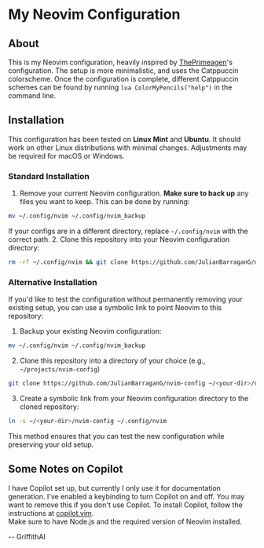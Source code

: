 # My Neovim Configuration

## About
This is my Neovim configuration, heavily inspired by [ThePrimeagen](https://github.com/theprimeagen)'s configuration.
The setup is more minimalistic, and uses the Catppuccin colorscheme. 
Once the configuration is complete, different Catppuccin schemes can be found by running `lua ColorMyPencils("help")` in the command line.

## Installation
This configuration has been tested on **Linux Mint** and **Ubuntu**. It should work on other Linux distributions with minimal changes. Adjustments may be required for macOS or Windows.

### Standard Installation
1. Remove your current Neovim configuration. **Make sure to back up** any files you want to keep. This can be done by running:
```bash
mv ~/.config/nvim ~/.config/nvim_backup
```
If your configs are in a different directory, replace `~/.config/nvim` with the correct path.
2. Clone this repository into your Neovim configuration directory:
```bash
rm -rf ~/.config/nvim && git clone https://github.com/JulianBarraganG/nvim-config ~/.config/nvim
```
### Alternative Installation
If you'd like to test the configuration without permanently removing your existing setup, you can use a symbolic link to point Neovim to this repository:
1. Backup your existing Neovim configuration:
```bash
mv ~/.config/nvim ~/.config/nvim_backup
```
2. Clone this repository into a directory of your choice (e.g., `~/projects/nvim-config`)
```bash
git clone https://github.com/JulianBarraganG/nvim-config ~/<your-dir>/nvim-config
```
3. Create a symbolic link from your Neovim configuration directory to the cloned repository:
```bash
ln -s ~/<your-dir>/nvim-config ~/.config/nvim
```

This method ensures that you can test the new configuration while preserving your old setup.

## Some Notes on Copilot
I have Copilot set up, but currently I only use it for documentation generation.
I've enabled a keybinding to turn Copilot on and off. You may want to remove this if you don't use Copilot.
To install Copilot, follow the instructions at [copilot.vim](https://github.com/github/copilot.vim).  
Make sure to have Node.js and the required version of Neovim installed.

<div style="text-align": right">-- GriffithAI </div>



